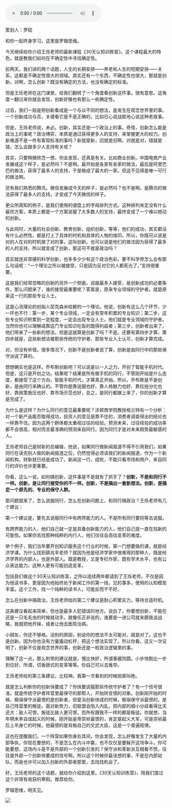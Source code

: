 <audio src="http://igetoss.cdn.igetget.com/mp3/201901/22/201901221843078567847470.mp3" controls="controls">您的浏览器不支持 audio 标签。</audio><p>策划人：罗砚</p><p>和你一起终身学习，这里是罗辑思维。</p><p>今天继续给你介绍王烁老师的最新课程《30天认知训练营》。这个课程最大的特色，就是教我们如何在不确定性中寻找确定性。</p><p>前两天，我们讲的两个话题，人生的长期安排——养老和人生的短期安排——关系，这都是不确定性很大的领域。其实还有一个东西，不确定性也很大，那就是创新。对啊，怎么创新？既没有确定的方法，也没有确定的标准。</p><p>但是王烁老师在这门课里，给我们翻转了一个角度看创新这件事。很有意思。这角度一翻过来你就会发现，创新好像也有那么一些确定性。</p><p>过去，我们一般是把创新看成是一个与众不同的想法，是发生在观念世界里的事。一个创新成功与否，关键看它是不是正确的，比如日心说战胜地心说这种老故事。</p><p>但是，王烁老师说，未必。创新，其实还是一个政治上的事。奇怪，创新怎么能是政治上的事呢？政治博弈，本质是通过获得更多人的支持，来掌握更大的权力。创新难道不是一件有客观标准的事吗？新就是新，旧就是旧啊，对就是对，错就是错，怎么会跟多少人支持有关呢？</p><p>其实，只要稍微转念一想，你会发现，还真是有关。比如商业创新。中国电商产业发展成这个样子，是必然吗？不是啊。最开始是各家有各家的做法，最后是阿里巴巴的做法，获得了最多人的支持，于是做成了最大的一家。但这不见得是唯一可行的做法啊。</p><p>还有我们熟悉的腾讯。微信发展成今天的样子，是必然吗？也不是啊。是腾讯的做法获得了最多人的支持，才变成了今天微信的样子。</p><p>更众所周知的例子，是我们使用的键盘上的字母排列方式。这种排列肯定没有什么最优方案，本质上都是一个方案说服了大多数人的支持，最终变成了一个难以撼动的创新。</p><p>与此同时，大量的社会创新、教育创新、组织创新，等等，他们的成功，其实都没有什么必然性，都是打上了具体的时机和具体的人物的烙印。所以，你既可以说是对的人在对的时机做了对的事，这叫创新。也可以说是他们的做法因为获得了最多的人的支持，所以就变成了创新，那这可不就是政治吗？</p><p>其实就连非常硬的科学创新，也多多少少有这个政治色彩。要不科学界怎么会有那么句话呢：“一个理论之所以被接受，只是因为反对它的人都死光了。”支持很重要。</p><p>这是我们经常忽略的创新的另外一个侧面，说服最多人接受，是创新成功的必要条件。那么问题来了，谁的接受最重要呢？答案是，原来专业领域的守护者。就是原来这一行的那些专业人士。</p><p>这是心流理论的创始人契克森米哈赖的一个理论。他说，创新有这么几个环节，少一环也不行：第一步，某个专业领域，一定会有常年积累的专业知识；第二步，这些专业知识积累到一定程度，一定会出现专业人士。他们就是专业领域的守护者。当然你也可以理解成靠这门专业知识吃饭的既得利益者；第三步，创新者出来了，他们带来了一些新的想法。但是这就算是创新了吗？不是。还要有第四步才算。第四步就是，这些新想法被那些传统的守护者、那些专业人士认可，创新才算完成。</p><p>对，你没有听错。很多情况下，创新不是创新者说了算，创新是由同行中的那些保守派说了算的。</p><p>想想确实也是这样。乔布斯创新吧？可以说是以一人之力，开创了智能手机时代。但是，这只是开创之功。结果呢？结果是所有做手机的同行，不管刚开始是什么态度，都接受了这个方向，智能手机时代，才算真正开始。所以，乔布斯是不是创新，是由同行来确认的。不管你是靠说服也好、靠人格魅力也好、靠拉拢分化也好、靠政策施压也好、靠市场示范也好，总之，是同行都跟上来了，你的创新才算是完成了。</p><p>为什么是这样？为什么同行的意见最重要呢？沃顿商学院教授格兰特有一个分析：对一个新产品能否取得成功，投资人的意见是靠不住的，消费者调查得出的结论也一样靠不住。因为这两个群体都太重视过往的经验。预测未来，过往经验的成功率都不会很高，相对而言最准确的预测来自同行。因为同行才是对未来趋势最敏感的人。</p><p>王烁老师自己是财新的总编辑，他说，如果同行做新闻报道不得不引用我们，如果同行在读完别人做的新闻报道之后，仍然觉得必须读我们的新闻报道，作为一个新闻机构，财新就已经是成功了。新闻这一行，成败，不能只看市场和用户，来自同行的评价也许更重要。</p><p>你看，这么一说，如何搞创新，这件事是不是就有了抓手了？<b>创新，不是和同行不一样。创新，是让同行接受你的不一样。创新，不是搞出一套新想法。创新，是搞定一个原先的、专业的保守人群。</b></p><p>那问题就来了，怎么说服同行，怎么在创新问题上，和同行搞政治？王烁老师有几个建议：</p><p>第一个建议是，要先去说服同行中有跨界能力的人。不是所有同行要同等去说服。</p><p>有跨界能力的人，他们自己就一定是具备创新能力的人，他们自己就一直在找新的可能性。如果你去找那种纯粹的内行人，他们往往会高估变革的难度。</p><p>举个例子，我们当年要开创知识服务这个行业的时候，第一门想要做的课，就是经济学课。为什么找到薛兆丰老师？就因为他是经济学家中很难得的那种人，既是经济学界的内部人，也是外部人。既是教授，又是专栏作家，既有学术水平，也有公众表达能力。这种人更有可能创造变革。</p><p>包括我们做这个30天认知训练营，之所以连续两年都请到了王烁老师，不仅是因为他读书多，更是因为他始终处于新闻工作的第一线，见的事多，使用的认知模型丰富。这个工作，找一个纯粹的读书人，可能反而干不好。</p><p>怎么在创新中搞政治，王烁老师给的第二个建议是耐心积累实力，等待合适时机。</p><p>这条建议看起来简单，但也是最多人犯错误的地方。说白了，你要想创新，不能在还是一只毛毛虫的时候就动手。就像任正非说的，谁要是一进公司就来跟我谈战略，我就把他开掉，或者让他去医院治病。</p><p>小朋友，你还不够格。没别的原因，别说你的想法不太可能对，就是对了。这也不是创新。因为你也没有力量撬动杠杆，把这个想法实现了。所以你看，这又一次证明了，创新不仅是观念世界的事，创新还是一桩政治逻辑里的事。</p><p>理解了这一点，那么附带的建议就是，慢比快好，所谓事缓则圆。小步快跑比一步到位好，所谓，切香肠式的变革等等。你自己可以去推导。</p><p>王烁老师给的第三条建议，比较神。我第一次看到的时候拍案叫绝。</p><p>就是怎么判断你的创新快要成了？你快要说服那些传统守护者了？有一个信号很准。就是传统守护者阵营里最保守的那帮人，开始转变恨的对象。创新刚开始的时候，极端保守派最恨的是创新者，但是当创新快成的时候，极端保守派最恨的，是自己阵营里的叛徒。面对新势力，旧联盟会陷入内乱，把内部的细小分歧看得比天还大：敌人可恨，叛徒比敌人更可恨，而所有跟我不一样的都是叛徒。你就想，当年明末李自成起义的时候，刚开始皇帝崇祯最恨的，肯定是起义大军，可是崇祯最后上吊身亡的时候，他最恨的是背叛自己的文武大臣。这是一个普遍规律。</p><p>这也在提醒我们，一个阵营如果你身处其间，你会发现，怎么好像发生了大量的内部争执，你现在要想的，不是怎么在内斗中赢，也不仅仅是要躲开这场争斗。你可能要想，这场内斗是不是外部的一个创新引发的？保守派和革新派互相看不惯，往往是外部一个创新快要成的信号啊。所以这个时候你最该想的事，不是在内部站队，而是也许可以加入创新的外部者那里，去找找机会了。</p><p>好，王烁老师的这个话题，就给你介绍到这里。《30天认知训练营》，陪我们度过这个非常有收获的寒假。推荐给你。</p><p> </p><p></p><p></p><p>罗辑思维，明天见。</p><img src="https://piccdn.igetget.com/img/201901/22/201901221843513621673576.jpg" />